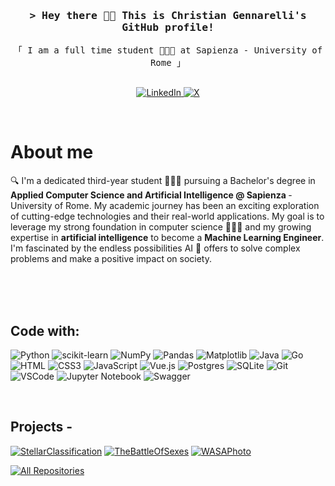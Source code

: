 <!-- Intro  -->
<h3 align="center">
        <samp>&gt; Hey there 👋🏻 This is
                <b>Christian Gennarelli</b>'s GitHub profile!
        </samp>
</h3>


<p align="center"> 
  <samp>
    「 I am a full time student 👨🏻‍🎓 at Sapienza - University of Rome</b> 」
    <br>
    <br>
  </samp>
</p>

<p align="center">
 <a href="https://linkedin.com/in/christian-gennarelli" target="_blank">
  <img src="https://img.shields.io/badge/LinkedIn-0077B5?style=for-the-badge&logo=linkedin&logoColor=white" alt="LinkedIn"/>
 </a>
  <a href="[https://twitter/in/christian-gennarelli](https://twitter.com/Gennaa___)" target="_blank">
  <img src="https://img.shields.io/badge/X-%23000000.svg?style=for-the-badge&logo=X&logoColor=white" alt="X"/>
 </a>
</p>
<br />

<!-- About Section -->
 # About me
 
<p>
  
 🔍 I'm a dedicated third-year student 👨🏻‍🎓 pursuing a Bachelor's degree in <b>Applied Computer Science and Artificial Intelligence @ Sapienza </b>  - University of Rome. My academic journey has been an exciting exploration of cutting-edge technologies and their real-world applications. My goal is to leverage my strong foundation in computer science 👨🏻‍💻 and my growing expertise in <b>artificial intelligence</b> to become a <b>Machine Learning Engineer</b>. I'm fascinated by the endless possibilities AI 🤖 offers to solve complex problems and make a positive impact on society.

</p>

<br/>
<br/>
<br/>

## Code with:

![Python](https://img.shields.io/badge/python-3670A0?style=for-the-badge&logo=python&logoColor=ffdd54)
![scikit-learn](https://img.shields.io/badge/scikit--learn-%23F7931E.svg?style=for-the-badge&logo=scikit-learn&logoColor=white)
![NumPy](https://img.shields.io/badge/numpy-%23013243.svg?style=for-the-badge&logo=numpy&logoColor=white)
![Pandas](https://img.shields.io/badge/pandas-%23150458.svg?style=for-the-badge&logo=pandas&logoColor=white)
![Matplotlib](https://img.shields.io/badge/Matplotlib-%23ffffff.svg?style=for-the-badge&logo=Matplotlib&logoColor=black)
![Java](https://img.shields.io/badge/java-%23ED8B00.svg?style=for-the-badge&logo=openjdk&logoColor=white)
![Go](https://img.shields.io/badge/go-%2300ADD8.svg?style=for-the-badge&logo=go&logoColor=white)
![HTML](https://img.shields.io/badge/HTML5-E34F26?style=for-the-badge&logo=html5&logoColor=white)
![CSS3](https://img.shields.io/badge/CSS3-1572B6?style=for-the-badge&logo=css3&logoColor=white)
![JavaScript](https://img.shields.io/badge/javascript-%23323330.svg?style=for-the-badge&logo=javascript&logoColor=%23F7DF1E)
![Vue.js](https://img.shields.io/badge/vuejs-%2335495e.svg?style=for-the-badge&logo=vuedotjs&logoColor=%234FC08D)
![Postgres](https://img.shields.io/badge/postgres-%23316192.svg?style=for-the-badge&logo=postgresql&logoColor=white)
![SQLite](https://img.shields.io/badge/sqlite-%2307405e.svg?style=for-the-badge&logo=sqlite&logoColor=white)
![Git](https://img.shields.io/badge/Git-F05032?style=for-the-badge&logo=git&logoColor=white)
![VSCode](https://img.shields.io/badge/Visual_Studio-0078d7?style=for-the-badge&logo=visual%20studio&logoColor=white)
![Jupyter Notebook](https://img.shields.io/badge/jupyter-%23FA0F00.svg?style=for-the-badge&logo=jupyter&logoColor=white)
![Swagger](https://img.shields.io/badge/-Swagger-%23Clojure?style=for-the-badge&logo=swagger&logoColor=white)

<br/>

## Projects -
[![StellarClassification](https://github-readme-stats.vercel.app/api/pin/?username=christian-gennarelli&repo=StellarClassification&border_color=FDDA0D&bg_color=0D1117&title_color=FDDA0D&text_color=FFFFFF&icon_color=FDDA0D)](https://github.com/christian-gennarelli/StellarClassification)
[![TheBattleOfSexes](https://github-readme-stats.vercel.app/api/pin/?username=christian-gennarelli&repo=TheBattleOfSexes&border_color=FDDA0D&bg_color=0D1117&title_color=FDDA0D&text_color=FFFFFF&icon_color=FDDA0D)](https://github.com/christian-gennarelli/TheBattleOfSexes)
[![WASAPhoto](https://github-readme-stats.vercel.app/api/pin/?username=christian-gennarelli&repo=WASAPhoto&border_color=FDDA0D&bg_color=0D1117&title_color=FDDA0D&text_color=FFFFFF&icon_color=FDDA0D)](https://github.com/christian-gennarelli/WASAPhoto)

<p align="left">
  <a href="https://github.com/christian-gennarelli?tab=repositories" target="_blank"><img alt="All Repositories" title="All Repositories" src="https://img.shields.io/badge/-All%20Repos-2962FF?style=for-the-badge&logo=koding&logoColor=white"/></a>
</p>
